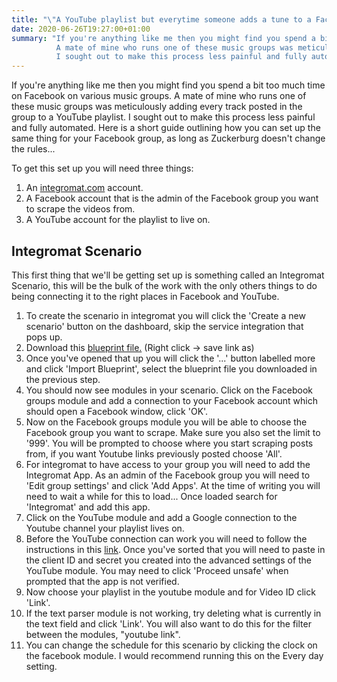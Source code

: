 ```yaml
---
title: "\"A YouTube playlist but everytime someone adds a tune to a Facebook group it updates too\""
date: 2020-06-26T19:27:00+01:00
summary: "If you're anything like me then you might find you spend a bit too much time on Facebook on various music groups.
          A mate of mine who runs one of these music groups was meticulously adding every track posted in the group to a YouTube playlist. 
          I sought out to make this process less painful and fully automated. Here is a short guide outlining how you can set up the same thing for your Facebook group, as long as Zuckerburg decides not to change the rules..."
---
```


If you're anything like me then you might find you spend a bit too much time on Facebook on various music groups.
A mate of mine who runs one of these music groups was meticulously adding every track posted in the group to a YouTube playlist. 
I sought out to make this process less painful and fully automated. Here is a short guide outlining how you can set up the same thing for your Facebook group, as long as Zuckerburg doesn't change the rules...

To get this set up you will need three things:
1. An [integromat.com](https://www.integromat.com/) account.
1. A Facebook account that is the admin of the Facebook group you want to scrape the videos from.
1. A YouTube account for the playlist to live on.

## Integromat Scenario

This first thing that we'll be getting set up is something called an Integromat Scenario, this will be the bulk of the work with the only others things to do being connecting it to the right places in Facebook and YouTube.

1. To create the scenario in integromat you will click the 'Create a new scenario' button on the dashboard, skip the service integration that pops up.
1. Download this [blueprint file.](/blueprint.json) (Right click -> save link as)
1. Once you've opened that up you will click the '...' button labelled more and click 'Import Blueprint', select the blueprint file you downloaded in the previous step.
1. You should now see modules in your scenario. Click on the Facebook groups module and add a connection to your Facebook account which should open a Facebook window, click 'OK'.
1. Now on the Facebook groups module you will be able to choose the Facebook group you want to scrape. Make sure you also set the limit to '999'. You will be prompted to choose where you start scraping posts from, if you want Youtube links previously posted choose 'All'.
1. For integromat to have access to your group you will need to add the Integromat App. As an admin of the Facebook group you will need to 'Edit group settings' and click 'Add Apps'. At the time of writing you will need to wait a while for this to load... Once loaded search for 'Integromat' and add this app.
1. Click on the YouTube module and add a Google connection to the Youtube channel your playlist lives on.
1. Before the YouTube connection can work you will need to follow the instructions in this [link](https://support.integromat.com/hc/en-us/articles/360025257393-Connecting-YouTube-to-Integromat-via-Google-OAuth-Client). Once you've sorted that you will need to paste in the client ID and secret you created into the advanced settings of the YouTube module. You may need to click 'Proceed unsafe' when prompted that the app is not verified.
1. Now choose your playlist in the youtube module and for Video ID click 'Link'.
1. If the text parser module is not working, try deleting what is currently in the text field and click 'Link'. You will also want to do this for the filter between the modules, "youtube link".
1. You can change the schedule for this scenario by clicking the clock on the facebook module. I would recommend running this on the Every day setting.